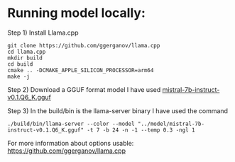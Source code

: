 # Running model locally:

Step 1) Install Llama.cpp
```
git clone https://github.com/ggerganov/llama.cpp
cd llama.cpp
mkdir build
cd build
cmake .. -DCMAKE_APPLE_SILICON_PROCESSOR=arm64 
make -j
```

Step 2) Download a GGUF format model
I have used [mistral-7b-instruct-v0.1.Q6_K.gguf](https://huggingface.co/TheBloke/Mistral-7B-Instruct-v0.1-GGUF/tree/main?show_file_info=mistral-7b-instruct-v0.1.Q6_K.gguf)

Step 3) In the build/bin is the llama-server binary
I have used the command 
```
./build/bin/llama-server --color --model "../model/mistral-7b-instruct-v0.1.Q6_K.gguf" -t 7 -b 24 -n -1 --temp 0.3 -ngl 1
```
For more information about options usable: https://github.com/ggerganov/llama.cpp
